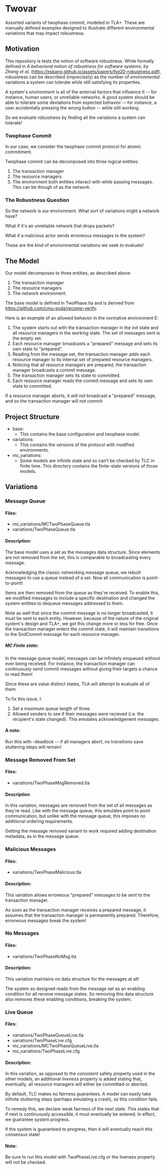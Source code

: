 # Twovar

Assorted variants of twophase commit, modeled in TLA+. These are manually defined examples designed to illustrate different environmental variations that may impact robustness.

## Motivation

This repository is tests the notion of software robustness. While formally defined in *A behavioral notion of robustness for software systems, by Zhang et al*, (https://eskang.github.io/assets/papers/fse20-robustness.pdf), robustness can be described (imprecisely) as the number of *environmental* variations a system can tolerate while still satisfying its properties.

A system's *environment* is all of the external factors that influence it -- for instance, human users, or unreliable networks. A good system should be able to tolerate some deviations from expected behavior -- for instance, a user accidentally pressing the wrong button -- while still working.

So we evaluate robustness by finding all the variations a system can tolerate!

### Twophase Commit
In our case, we consider the twophase commit protocol for atomic commitment. 

Twophase commit can be decomposed into three logical entities:
1. The transaction manager
2. The resource managers
3. The environment both entities interact with while passing messages. This can be though of as the network.

### The Robustness Question

So the network is our environment. What sort of variations might a network have?

What if it's an unreliable network that drops packets?

What if a malicious actor sends erroneous messages to the system?

These are the kind of environmental variations we seek to evaluate!

## The Model

Our model decomposes to three entities, as described above
1. The transaction manager
2. The resource managers
3. The network environment.

The base model is defined in TwoPhase.tla and is derived from https://github.com/cmu-soda/recomp-verify.

Here is an example of an allowed behavior in the normative environment E:

1. The system starts out with the transaction manager in the *init* state and all resource managers in the *working* state. The set of messages sent is the empty set.
2. Each resource manager broadcasts a "prepared" message and sets its own state to "prepared".
3. Reading from the message set, the transaction manager adds each resource manager to its internal set of prepared resource managers.
4. Noticing that all resource managers are prepared, the transaction manager broadcasts a commit message.
5. The transaction manager sets its state to committed.
6. Each resource manager reads the commit message and sets its own state to committed. 

If a resource manager aborts, it will not broadcast a "prepared" message, and so the transaction manager will not commit

## Project Structure
* base:
	* This contains the base configuration and twophase model.
* variations:
	* This contains the versions of the protocol with modified environments.
* mc_variations:
	* Some models are infinite state and so can't be checked by TLC in finite time. This directory contains the finite-state versions of those models.

## Variations

### Message Queue

#### Files:
* mc_variations/MCTwoPhaseQueue.tla
* variations/TwoPhaseQueue.tla

#### Description:

The base model uses a set as the messages data structure. Since elements are not removed from the set, this is comparable to broadcasting every message. 

Acknowledging the classic networking message queue, we rebuilt messages to use a queue instead of a set. Now all communication is point-to-point!

Items are then removed from the queue as they're received. To enable this, we modified messages to include a specific destination and changed the system entities to dequeue messages addressed to them.

Note as well that since the commit message is no longer broadcasted, it must be sent to each entity. However, because of the nature of the original system's design and TLA+, we got this change more or less for free. Once the transaction manager enters the commit state, it will maintain transitions to the SndCommit message for each resource manager.

##### MC Finite state:
In the message queue model, messages can be infinitely enqueued without ever being received. For instance, the transaction manager can continuously send commit messages without giving their targets a chance to read them!

Since these are value distinct states, TLA will attempt to evaluate all of them.

To fix this issue, I:
1. Set a maximum queue length of three.
2. Allowed senders to see if their messages were recieved (i.e. the recipient's state changed). This emulates acknowledgement messages.

#### A note:
Run this with -deadlock -- if all managers abort, no transitions save stuttering steps will remain!

### Message Removed From Set
#### Files:
- variations/TwoPhaseMsgRemoved.tla

#### Description
In this variation, messages are removed from the set of all messages as they're read. Like with the message queue, this emulates point to point communication, but unlike with the message queue, this imposes no additional ordering requirements. 

Getting the message removed variant to work required adding destination metadata, as in the message queue.

### Malicious Messages

#### Files:
- variations/TwoPhaseMalicious.tla

#### Description:
This variation allows erroneous "prepared" messages to be sent to the transaction manager.

As soon as the transaction manager receives a prepared message, it assumes that the transaction manager is permanently prepared. Therefore, erroneous messages break the system!

### No Messages

#### Files:
- variations/TwoPhaseNoMsg.tla

#### Description:
This variation maintains no data structure for the messages at all! 

The system as designed reads from the message set as an enabling condition for all receive message states. So removing this data structure also removes these enabling conditions, breaking the system.

### Live Queue

#### Files:
- variations/TwoPhaseQueueLive.tla
- variations/TwoPhaseLive.cfg
- mc_variations/MCTwoPhaseQueueLive.tla
- mc_variations/TwoPhaseLive.cfg

#### Description:
In this variation, as opposed to the *consistent* safety property used in the other models, an additional *liveness* property is added stating that, eventually, all resource managers will either be committed or aborted.

By default, TLC makes no fairness guarantees. A model can easily take infinite stuttering steps (perhaps emulating a crash), so this condition fails.

To remedy this, we declare weak fairness of the next state. This states that if next is continuously accessible, it must eventually be entered. In effect, we guarantee system progress.

If the system is guaranteed to progress, then it will eventually reach this consensus state!

#### Note:
Be sure to run this model with TwoPhaseLive.cfg or the liveness property will not be checked.
